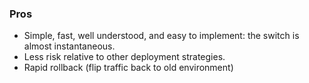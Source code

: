 ### Pros

* Simple, fast, well understood, and easy to implement: the switch is almost instantaneous.
* Less risk relative to other deployment strategies.
* Rapid rollback (flip traffic back to old environment)
